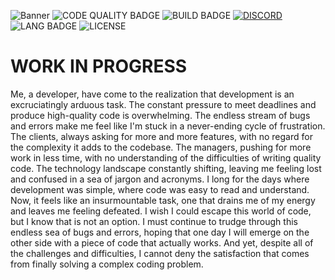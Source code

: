 ![Banner](https://i.ibb.co/vH7fb9Y/revenantbanner.png)
![CODE QUALITY BADGE](https://img.shields.io/codefactor/grade/github/AuracleTech/titan?style=flat-square)
![BUILD BADGE](https://img.shields.io/github/actions/workflow/status/AuracleTech/titan/rust.yml?style=flat-square)
[![DISCORD](https://img.shields.io/discord/1007774941120311377?label=discord&style=flat-square&cat=meow)](https://discord.gg/NtyaUfpCAj)
![LANG BADGE](https://img.shields.io/github/languages/top/AuracleTech/titan?style=flat-square)
![LICENSE](https://img.shields.io/bower/l/bootstrap?style=flat-square)

# WORK IN PROGRESS

Me, a developer, have come to the realization that development is an excruciatingly arduous task. The constant pressure to meet deadlines and produce high-quality code is overwhelming. The endless stream of bugs and errors make me feel like I'm stuck in a never-ending cycle of frustration. The clients, always asking for more and more features, with no regard for the complexity it adds to the codebase. The managers, pushing for more work in less time, with no understanding of the difficulties of writing quality code. The technology landscape constantly shifting, leaving me feeling lost and confused in a sea of jargon and acronyms. I long for the days where development was simple, where code was easy to read and understand. Now, it feels like an insurmountable task, one that drains me of my energy and leaves me feeling defeated. I wish I could escape this world of code, but I know that is not an option. I must continue to trudge through this endless sea of bugs and errors, hoping that one day I will emerge on the other side with a piece of code that actually works. And yet, despite all of the challenges and difficulties, I cannot deny the satisfaction that comes from finally solving a complex coding problem.
